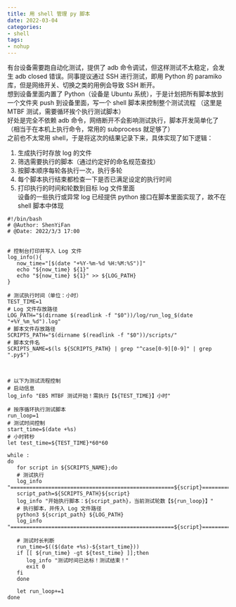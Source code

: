 ```yaml
---
title: 用 shell 管理 py 脚本
date: 2022-03-04
categories: 
- shell
tags:
- nohup
---
```



有台设备需要跑自动化测试，提供了 adb 命令调试，但这样测试不太稳定，会发生 adb closed 错误。同事提议通过 SSH 进行测试，即用 Python 的 paramiko 库，但是网络开关、切换之类的用例会导致 SSH 断开。  
想到设备里面内置了 Python（设备是 Ubuntu 系统），于是计划把所有脚本放到一个文件夹 push 到设备里面，写一个 shell 脚本来控制整个测试流程 （这里是 MTBF 测试，需要循环挨个执行测试脚本）  
好处是完全不依赖 adb 命令，网络断开不会影响测试执行，脚本开发简单化了（相当于在本机上执行命令，常用的 subprocess 就足够了）  
之前也不太常用 shell，于是将这次的结果记录下来，具体实现了如下逻辑：  
1. 生成执行时存放 log 的文件  
2. 筛选需要执行的脚本（通过约定好的命名规范查找）  
3. 按脚本顺序每轮各执行一次，执行多轮  
4. 每个脚本执行结束都检查一下是否已满足设定的执行时间  
5. 打印执行的时间和轮数到目标 log 文件里面  
设备的一些执行或异常 log 已经提供 python 接口在脚本里面实现了，故不在 shell 脚本中体现  
```
#!/bin/bash
# @Author: ShenYiFan
# @Date: 2022/3/3 17:00


# 控制台打印并写入 Log 文件
log_info(){
   now_time="[$(date "+%Y-%m-%d %H:%M:%S")]"
   echo "${now_time} ${1}"
   echo "${now_time} ${1}" >> ${LOG_PATH}
}

# 测试执行时间（单位：小时）
TEST_TIME=1
# Log 文件存放路径
LOG_PATH="$(dirname $(readlink -f "$0"))/log/run_log_$(date "+%Y_%m_%d").log"
# 脚本文件存放路径
SCRIPTS_PATH="$(dirname $(readlink -f "$0"))/scripts/"
# 脚本文件名
SCRIPTS_NAME=$(ls ${SCRIPTS_PATH} | grep "^case[0-9][0-9]" | grep ".py$")



# 以下为测试流程控制
# 启动信息
log_info "EB5 MTBF 测试开始！需执行【${TEST_TIME}】小时"

# 按序循环执行测试脚本
run_loop=1
# 测试时间控制
start_time=$(date +%s)
# 小时转秒
let test_time=${TEST_TIME}*60*60

while :
do
   for script in ${SCRIPTS_NAME};do
   # 测试执行
   log_info "====================================================${script}===================================================="
   script_path=${SCRIPTS_PATH}${script}
   log_info "开始执行脚本：${script_path}，当前测试轮数【${run_loop}】"
   # 执行脚本，并传入 Log 文件路径
   python3 ${script_path} ${LOG_PATH}
   log_info "====================================================${script}===================================================="
   
   # 测试时长判断
   run_time=$(($(date +%s)-${start_time}))
   if [[ ${run_time} -gt ${test_time} ]];then
      log_info "测试时间已达标！测试结束！"
      exit 0  
   fi
   done

   let run_loop+=1
done
```